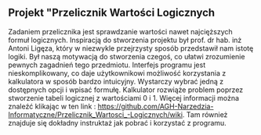 ## Projekt "Przelicznik Wartości Logicznych


Zadaniem przelicznika jest sprawdzanie wartości nawet najcięższych formuł logicznych. 
Inspiracją do stworzenia projektu był prof. dr hab. inż Antoni Ligęza, który w niezwykle przejrzysty sposób przedstawił nam istotę logiki. Był naszą motywacją do stworzenia czegoś, co ułatwi zrozumienie pewnych zagadnień tego przedmiotu. 
Interfejs programu jest nieskomplikowany, co daje użytkownikowi możliwość korzystania z kalkulatora w sposób bardzo intuicyjny. Wystarczy wybrać jedną z dostępnych opcji i wpisać formułę. Kalkulator rozwiąże problem poprzez stworzenie tabeli logicznej z wartościami 0 i 1.
Więcej informacji można znaleźć klikając w ten link : https://github.com/AGH-Narzedzia-Informatyczne/Przelicznik_Wartosci_-Logicznych/wiki.
Tam również znajduje się dokładny instruktaż jak pobrać i korzystać z programu. 


